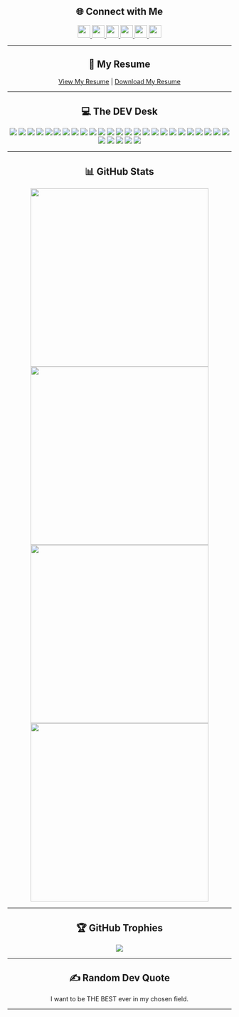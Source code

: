 <h2 align="center">🌐 Connect with Me</h2>

<p align="center">
  <a href="https://linkedin.com/in/ayushkhaire">
    <img src="https://img.shields.io/badge/LinkedIn-%230077B5.svg?logo=linkedin&logoColor=white" style="height: 28px;" />
  </a>
  <a href="https://x.com/ayushkhaire_x">
    <img src="https://img.shields.io/badge/X-black.svg?logo=X&logoColor=white" style="height: 28px;" />
  </a>
  <a href="https://youtube.com/@ayushkhaire_dev">
    <img src="https://img.shields.io/badge/YouTube-%23FF0000.svg?logo=YouTube&logoColor=white" style="height: 28px;" />
  </a>
  <a href="mailto:codeeayush@gmail.com">
    <img src="https://img.shields.io/badge/Email-D14836?logo=gmail&logoColor=white" style="height: 28px;" />
  </a>
  <a href="https://kaggle.com/ayushkhaire">
    <img src="https://img.shields.io/badge/Kaggle-20BEFF?logo=kaggle&logoColor=white" style="height: 28px;" />
  </a>
  <a href="https://huggingface.co/ayushkhaire">
    <img src="https://img.shields.io/badge/HuggingFace-%23FFD21F?logo=huggingface&logoColor=black" style="height: 28px;" />
  </a>
</p>

---
<h2 align="center">📄 My Resume</h2>
<p align="center">
  <a href="https://drive.google.com/file/d/1kVqSoZwHPVSKi6pIbAMWtjpq_kxlJQ_c/view?usp=sharing" target="_blank">View My Resume</a> |
  <a href="https://drive.usercontent.google.com/u/0/uc?id=1kVqSoZwHPVSKi6pIbAMWtjpq_kxlJQ_c&export=download" target="_blank">Download My Resume</a>
</p>

---

<h2 align="center">💻 The DEV Desk</h2>

<p align="center">
  <img src="https://img.shields.io/badge/html5-%23E34F26.svg?style=for-the-badge&logo=html5&logoColor=white" />
  <img src="https://img.shields.io/badge/css3-%231572B6.svg?style=for-the-badge&logo=css3&logoColor=white" />
  <img src="https://img.shields.io/badge/javascript-%23323330.svg?style=for-the-badge&logo=javascript&logoColor=%23F7DF1E" />
  <img src="https://img.shields.io/badge/python-3670A0?style=for-the-badge&logo=python&logoColor=ffdd54" />
  <img src="https://img.shields.io/badge/django-%23092E20.svg?style=for-the-badge&logo=django&logoColor=white" />
  <img src="https://img.shields.io/badge/Streamlit-%23FE4B4B.svg?style=for-the-badge&logo=streamlit&logoColor=white" />
  <img src="https://img.shields.io/badge/Apache%20Spark-FDEE21?style=for-the-badge&logo=apachespark&logoColor=black" />
  <img src="https://img.shields.io/badge/Apache%20Kafka-000?style=for-the-badge&logo=apachekafka" />
  <img src="https://img.shields.io/badge/mysql-4479A1.svg?style=for-the-badge&logo=mysql&logoColor=white" />
  <img src="https://img.shields.io/badge/MongoDB-%234ea94b.svg?style=for-the-badge&logo=mongodb&logoColor=white" />
  <img src="https://img.shields.io/badge/scikit--learn-%23F7931E.svg?style=for-the-badge&logo=scikit-learn&logoColor=white" />
  <img src="https://img.shields.io/badge/TensorFlow-%23FF6F00.svg?style=for-the-badge&logo=TensorFlow&logoColor=white" />
  <img src="https://img.shields.io/badge/plotly-%233F4F75.svg?style=for-the-badge&logo=plotly&logoColor=white" />
  <img src="https://img.shields.io/badge/pandas-%23150458.svg?style=for-the-badge&logo=pandas&logoColor=white" />
  <img src="https://img.shields.io/badge/numpy-%23013243.svg?style=for-the-badge&logo=numpy&logoColor=white" />
  <img src="https://img.shields.io/badge/requests-%2300BFFF.svg?style=for-the-badge&logo=python&logoColor=white" />
  <img src="https://img.shields.io/badge/beautifulsoup-4B0082.svg?style=for-the-badge&logo=python&logoColor=white" />
  <img src="https://img.shields.io/badge/selenium-43B02A.svg?style=for-the-badge&logo=selenium&logoColor=white" />
  <img src="https://img.shields.io/badge/git-%23F05033.svg?style=for-the-badge&logo=git&logoColor=white" />
  <img src="https://img.shields.io/badge/github-%23121011.svg?style=for-the-badge&logo=github&logoColor=white" />
  <img src="https://img.shields.io/badge/linux-%23000000.svg?style=for-the-badge&logo=linux&logoColor=white" />
  <img src="https://img.shields.io/badge/docker-%230db7ed.svg?style=for-the-badge&logo=docker&logoColor=white" />
  <img src="https://img.shields.io/badge/nginx-%23009639.svg?style=for-the-badge&logo=nginx&logoColor=white" />
  <img src="https://img.shields.io/badge/gunicorn-499848.svg?style=for-the-badge&logo=gunicorn&logoColor=white" />
  <img src="https://img.shields.io/badge/Google%20Gemini-4285F4?style=for-the-badge&logo=google&logoColor=white" />
  <img src="https://img.shields.io/badge/Bash-121011?style=for-the-badge&logo=gnu-bash&logoColor=white" />
  <img src="https://img.shields.io/badge/Google%20Cloud-%234285F4.svg?style=for-the-badge&logo=googlecloud&logoColor=white" />
  <img src="https://img.shields.io/badge/Apache%20Cassandra-%231287B1.svg?style=for-the-badge&logo=apachecassandra&logoColor=white" />
  <img src="https://img.shields.io/badge/Kaggle-20BEFF?style=for-the-badge&logo=kaggle&logoColor=white" />
  <img src="https://img.shields.io/badge/Databricks-EA1B22?style=for-the-badge&logo=databricks&logoColor=white" />
</p>

---

<h2 align="center">📊 GitHub Stats</h2>

<p align="center">
  <img src="https://github-contributor-stats.vercel.app/api?username=AYUSHKHAIRE&limit=5&theme=dark&combine_all_yearly_contributions=true" width="400px" />
  <br/>
  <img src="https://github-readme-stats.vercel.app/api?username=AYUSHKHAIRE&theme=dark&hide_border=false&include_all_commits=false&count_private=false" width="400px" />
  <br/>
  <img src="https://nirzak-streak-stats.vercel.app/?user=AYUSHKHAIRE&theme=dark&hide_border=false" width="400px" />
  <br/>
  <img src="https://github-readme-stats.vercel.app/api/top-langs/?username=AYUSHKHAIRE&theme=dark&hide_border=false&layout=compact" width="400px" />
</p>

---

<h2 align="center">🏆 GitHub Trophies</h2>

<p align="center">
  <img src="https://github-profile-trophy.vercel.app/?username=AYUSHKHAIRE&theme=transparent&no-frame=true&no-bg=true&margin-w=4" />
</p>

---

<h2 align="center">✍️ Random Dev Quote</h2>

<p align="center">
  I want to be THE BEST ever in my chosen field.
</p>

---

<!-- Proudly created with GPRM ( https://gprm.itsvg.in ) -->
